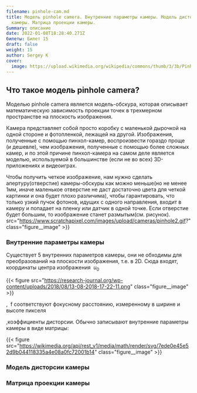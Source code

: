 ```yaml
---
filename: pinhole-cam.md
title: Модель pinhole camera. Внутренние параметры камеры. Модель дисторсии
  камеры. Матрица проекции камеры.
Summary: описание
date: 2022-01-08T18:28:40.271Z
билеты: Билет 15
draft: false
weight: 15
author: Sergey K
cover:
  image: https://upload.wikimedia.org/wikipedia/commons/thumb/3/3b/Pinhole-camera.svg/400px-Pinhole-camera.svg.png
---
```

## Что такое модель pinhole camera?

Моделью pinhole camera является модель-обскура, которая описывает математическую зависимость проекции точек в трехмерном пространстве на плоскость изображения. 

Камера представляет собой просто коробку с маленькой дырочкой на одной стороне и фотопленкой, лежащей на другой. Изображения, полученные с помощью пинхол-камер, воспроизвести гораздо проще (и дешевле), чем изображения, полученные с помощью более сложных камер, и по этой причине пинхол-камера на самом деле является моделью, используемой в большинстве (если не во всех) 3D-приложениях и видеоиграх.

Чтобы получить четкое изображение, нам нужно сделать апертуру(отверстие) камеры-обскуры как можно меньше(но не менее 1мм, иначе маленькое отверстие не даст достаточно цвета для четкой картинки и она будет плохо различима), чтобы гарантировать, что только узкий пучок фотонов, идущих с одного направления, входит в камеру и попадает на пленку или датчик в одной точке. Если отверстие будет большим, то изображение станет размытым(см. рисунок).
src="https://www.scratchapixel.com/images/upload/cameras/pinhole2.gif?" class="figure__image" >}}

### Внутренние параметры камеры

Существует 5 внутренних параметров камеры, они не обходимы для преобразований на плоскости изображения, т.е. в 2D. Сюда входят, координаты центра изображения  $u_0$

{{< figure src="https://research-journal.org/wp-content/uploads/2018/08/13-08-2018-17-22-11.png" class="figure__image" >}}

,  f соответствуют фокусному расстоянию, измеренному в ширине и высоте пикселя

,коэффициенты дисторсии. Обычно записывают внутренние параметры  камеры в виде матрицы:

{{< figure src="https://wikimedia.org/api/rest_v1/media/math/render/svg/7ede0e45e52d9b044118335a4e08a0fc72001b14" class="figure__image" >}}

### Модель дисторсии камеры

### Матрица проекции камеры